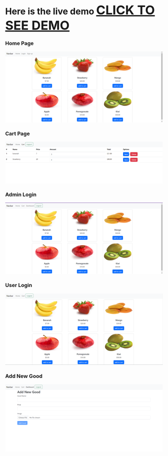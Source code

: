 # Here is the live demo <a href="https://rewanmuhamed1.github.io/simple-ecommerce-angular/" style="font-size: 40px">CLICK TO SEE DEMO</a>
### Home Page
![](projectImges/home-page.png)
### Cart Page
![](projectImges/cart.png)
### Admin Login
![](projectImges/admin-login.png)
### User Login
![](projectImges/user-login.png)
### Add New Good
![](projectImges/add-new-good.png)

